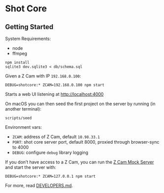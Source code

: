 # Shot Core

## Getting Started

System Requirements:
- node
- ffmpeg

```
npm install
sqlite3 dev.sqlite3 < db/schema.sql
```

Given a Z Cam with IP `192.168.0.100`:

```
DEBUG=shotcore:* ZCAM=192.168.0.100 npm start
```

Starts a web UI listening at [http://localhost:4000](http://localhost:4000)

On macOS you can then seed the first project on the server by running (in another terminal):

`scripts/seed`

Environment vars:  
- `ZCAM`: address of Z Cam, default `10.98.33.1`  
- `PORT`: shot core server port, default 8000, proxied through browser-sync to 4000  
- `DEBUG`: configure `debug` library logging  

If you don’t have access to a Z Cam, you can run the [Z Cam Mock Server](./lib/zcam/mock-server/README.md) and start the server with:

```
DEBUG=shotcore:* ZCAM=127.0.0.1 npm start
```

For more, read [DEVELOPERS.md](DEVELOPERS.md).
